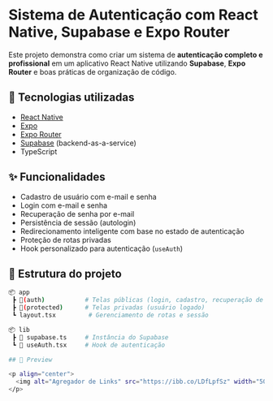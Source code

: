 # Sistema de Autenticação com React Native, Supabase e Expo Router

Este projeto demonstra como criar um sistema de **autenticação completo e profissional** em um aplicativo React Native utilizando **Supabase**, **Expo Router** e boas práticas de organização de código.

## 🚀 Tecnologias utilizadas

- [React Native](https://reactnative.dev/)
- [Expo](https://expo.dev/)
- [Expo Router](https://expo.dev/router)
- [Supabase](https://supabase.com/) (backend-as-a-service)
- TypeScript

## ✨ Funcionalidades

- Cadastro de usuário com e-mail e senha
- Login com e-mail e senha
- Recuperação de senha por e-mail
- Persistência de sessão (autologin)
- Redirecionamento inteligente com base no estado de autenticação
- Proteção de rotas privadas
- Hook personalizado para autenticação (`useAuth`)

## 📁 Estrutura do projeto

```bash
📦 app
 ┣ 📂(auth)           # Telas públicas (login, cadastro, recuperação de senha)
 ┣ 📂(protected)      # Telas privadas (usuário logado)
 ┗ layout.tsx         # Gerenciamento de rotas e sessão

📦 lib
 ┣ 📄 supabase.ts     # Instância do Supabase
 ┗ 📄 useAuth.tsx     # Hook de autenticação

## 📸 Preview

<p align="center">
  <img alt="Agregador de Links" src="https://ibb.co/LDfLpfSz" width="50%">
</p>


